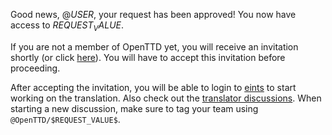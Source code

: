 Good news, @$USER$, your request has been approved!
You now have access to $REQUEST_VALUE$.

If you are not a member of OpenTTD yet, you will receive an invitation shortly (or click [here](https://github.com/orgs/OpenTTD/invitation)).
You will have to accept this invitation before proceeding.

After accepting the invitation, you will be able to login to [eints](https://translator.openttd.org/language/$REQUEST_VALUE$) to start working on the translation.
Also check out the [translator discussions](https://github.com/OpenTTD/team/discussions). When starting a new discussion, make sure to tag your team using `@OpenTTD/$REQUEST_VALUE$`.
